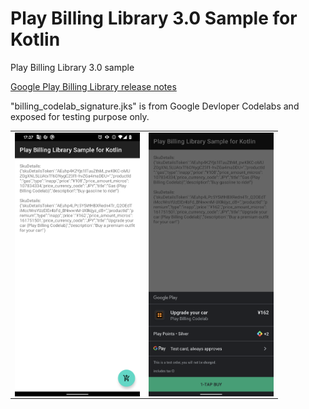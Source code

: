 # Play Billing Library 3.0 Sample for Kotlin

Play Billing Library 3.0 sample

[Google Play Billing Library release notes](https://developer.android.com/google/play/billing/release-notes)

"billing_codelab_signature.jks" is from Google Devloper Codelabs and exposed for testing purpose only.

<table>
<tr>
<td><img src="screenshot1.png" alt="demo1" align="right" width="200px" /></td>
<td><img src="screenshot2.png" alt="demo2" align="right" width="200px" /></td>
</tr>
</table>

